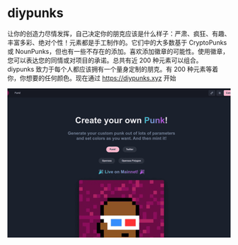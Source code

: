 # diypunks

让你的创造力尽情发挥，自己决定你的朋克应该是什么样子：严肃、疯狂、有趣、丰富多彩、绝对个性！元素都是手工制作的。它们中的大多数基于 CryptoPunks 或 NounPunks，但也有一些不存在的添加。喜欢添加徽章的可能性。使用徽章，您可以表达您的同情或对项目的承诺。总共有近 200 种元素可以组合。 diypunks 致力于每个人都应该拥有一个量身定制的朋克。有 200 种元素等着你，你想要的任何颜色。现在通过 https://diypunks.xyz 开始

![diypunks-dapp-collectibles-ethereum-image1_71994c08db1de0bbcbeb8ba7d45ab57d](diypunks-dapp-collectibles-ethereum-image1_71994c08db1de0bbcbeb8ba7d45ab57d.png)
